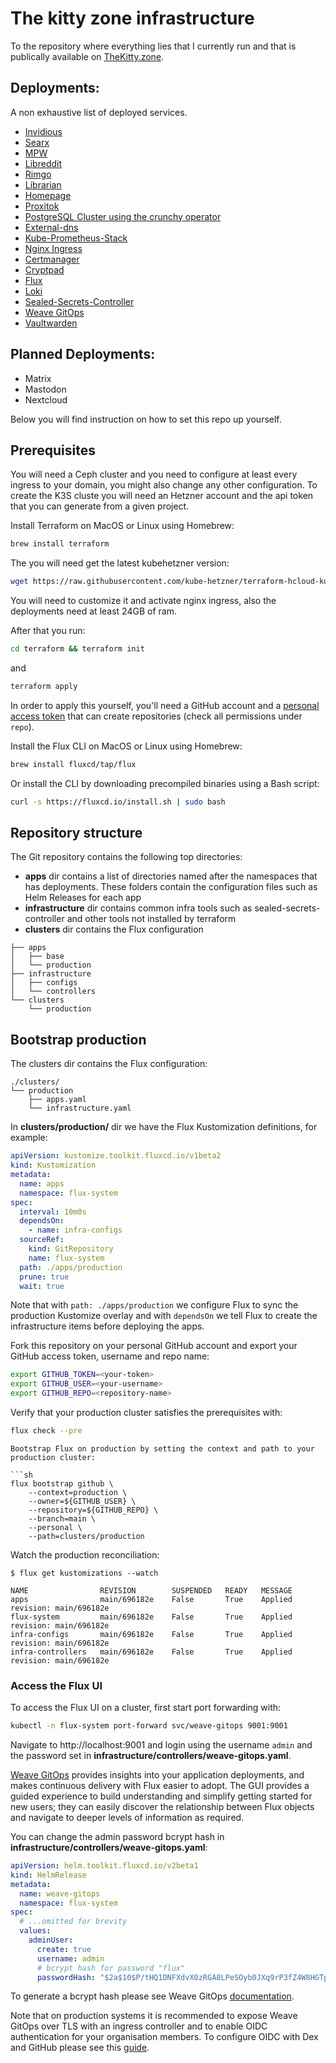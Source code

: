 # The kitty zone infrastructure
To the repository where everything lies that I currently run and that is publically available on [TheKitty.zone](https://thekitty.zone/services/).

## Deployments:
A non exhaustive list of deployed services.

- [Invidious](https://github.com/11Tuvork28/invidious)
- [Searx](https://github.com/11Tuvork28/searxng/searxng)
- [MPW](https://github.com/PIVX-Labs/MyPIVXWallet)
- [Libreddit](https://github.com/libreddit/libreddit)
- [Rimgo](https://codeberg.org/video-prize-ranch/rimgo)
- [Librarian](https://codeberg.org/librarian/librarian)
- [Homepage](https://github.com/11Tuvork28/thekitty.zone)
- [Proxitok](https://github.com/pablouser1/ProxiTok)
- [PostgreSQL Cluster using the crunchy operator](https://github.com/11Tuvork28/prod-postgres-operator)
- [External-dns](https://github.com/kubernetes-sigs/external-dns)
- [Kube-Prometheus-Stack](https://github.com/prometheus-community/helm-charts/blob/main/charts/kube-prometheus-stack/README.md)
- [Nginx Ingress](https://github.com/kubernetes/ingress-nginx)
- [Certmanager](https://cert-manager.io/docs/installation/)
- [Cryptpad](https://github.com/xwiki-labs/cryptpad)
- [Flux](https://github.com/fluxcd/flux2)
- [Loki](https://github.com/grafana/loki)
- [Sealed-Secrets-Controller](https://github.com/bitnami-labs/sealed-secrets)
- [Weave GitOps](https://docs.gitops.weave.works/)
- [Vaultwarden](https://github.com/dani-garcia/vaultwarden)
## Planned Deployments:
- Matrix
- Mastodon
- Nextcloud

Below you will find instruction on how to set this repo up yourself.
## Prerequisites

You will need a Ceph cluster and you need to configure at least every ingress to your domain, you might also change any other configuration.
To create the K3S cluste you will need an Hetzner account and the api token that you can generate from a given project.

Install Terraform on MacOS or Linux using Homebrew:

```sh
brew install terraform
```
The you will need get the latest kubehetzner version:

```sh
wget https://raw.githubusercontent.com/kube-hetzner/terraform-hcloud-kube-hetzner/master/kube.tf.example > terraform/kube.tf

```
You will need to customize it and activate nginx ingress, also the deployments need at least 24GB of ram.

After that you run:
```sh
cd terraform && terraform init
```
and
```sh
terraform apply
```

In order to apply this yourself, you'll need a GitHub account and a
[personal access token](https://help.github.com/en/github/authenticating-to-github/creating-a-personal-access-token-for-the-command-line)
that can create repositories (check all permissions under `repo`).

Install the Flux CLI on MacOS or Linux using Homebrew:

```sh
brew install fluxcd/tap/flux
```

Or install the CLI by downloading precompiled binaries using a Bash script:

```sh
curl -s https://fluxcd.io/install.sh | sudo bash
```

## Repository structure

The Git repository contains the following top directories:

- **apps** dir contains a list of directories named after the namespaces that has deployments. These folders contain the configuration files such as Helm Releases for each app
- **infrastructure** dir contains common infra tools such as sealed-secrets-controller and other tools not installed by terraform
- **clusters** dir contains the Flux configuration

```
├── apps
│   ├── base
│   └── production 
├── infrastructure
│   ├── configs
│   └── controllers
└── clusters
    └── production
```
## Bootstrap production

The clusters dir contains the Flux configuration:

```
./clusters/
└── production
    ├── apps.yaml
    └── infrastructure.yaml

```

In **clusters/production/** dir we have the Flux Kustomization definitions, for example:

```yaml
apiVersion: kustomize.toolkit.fluxcd.io/v1beta2
kind: Kustomization
metadata:
  name: apps
  namespace: flux-system
spec:
  interval: 10m0s
  dependsOn:
    - name: infra-configs
  sourceRef:
    kind: GitRepository
    name: flux-system
  path: ./apps/production
  prune: true
  wait: true
```

Note that with `path: ./apps/production` we configure Flux to sync the production Kustomize overlay and 
with `dependsOn` we tell Flux to create the infrastructure items before deploying the apps.

Fork this repository on your personal GitHub account and export your GitHub access token, username and repo name:

```sh
export GITHUB_TOKEN=<your-token>
export GITHUB_USER=<your-username>
export GITHUB_REPO=<repository-name>
```

Verify that your production cluster satisfies the prerequisites with:

```sh
flux check --pre
```

```
Bootstrap Flux on production by setting the context and path to your production cluster:

```sh
flux bootstrap github \
    --context=production \
    --owner=${GITHUB_USER} \
    --repository=${GITHUB_REPO} \
    --branch=main \
    --personal \
    --path=clusters/production
```

Watch the production reconciliation:

```console
$ flux get kustomizations --watch

NAME             	REVISION     	SUSPENDED	READY	MESSAGE                         
apps             	main/696182e	False    	True 	Applied revision: main/696182e	
flux-system      	main/696182e	False    	True 	Applied revision: main/696182e	
infra-configs    	main/696182e	False    	True 	Applied revision: main/696182e	
infra-controllers	main/696182e	False    	True 	Applied revision: main/696182e	
```

### Access the Flux UI

To access the Flux UI on a cluster, first start port forwarding with:

```sh
kubectl -n flux-system port-forward svc/weave-gitops 9001:9001
```

Navigate to http://localhost:9001 and login using the username `admin` and the password set in **infrastructure/controllers/weave-gitops.yaml**.

[Weave GitOps](https://docs.gitops.weave.works/) provides insights into your application deployments,
and makes continuous delivery with Flux easier to adopt.
The GUI provides a guided experience to build understanding and simplify getting started for new users;
they can easily discover the relationship between Flux objects and navigate to deeper levels of information as required.

You can change the admin password bcrypt hash in **infrastructure/controllers/weave-gitops.yaml**:

```yaml
apiVersion: helm.toolkit.fluxcd.io/v2beta1
kind: HelmRelease
metadata:
  name: weave-gitops
  namespace: flux-system
spec:
  # ...omitted for brevity
  values:
    adminUser:
      create: true
      username: admin
      # bcrypt hash for password "flux"
      passwordHash: "$2a$10$P/tHQ1DNFXdvX0zRGA8LPeSOyb0JXq9rP3fZ4W8HGTpLV7qHDlWhe"
```

To generate a bcrypt hash please see Weave GitOps
[documentation](https://docs.gitops.weave.works/docs/configuration/securing-access-to-the-dashboard/#login-via-a-cluster-user-account). 

Note that on production systems it is recommended to expose Weave GitOps over TLS with an ingress controller and
to enable OIDC authentication for your organisation members.
To configure OIDC with Dex and GitHub please see this [guide](https://docs.gitops.weave.works/docs/guides/setting-up-dex/).